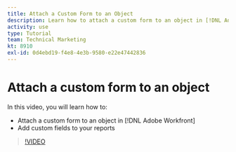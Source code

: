 ```yaml
---
title: Attach a Custom Form to an Object
description: Learn how to attach a custom form to an object in [!DNL Adobe Workfront] and make custom fields visible on reports.
activity: use
type: Tutorial
team: Technical Marketing
kt: 8910
exl-id: 0d4ebd19-f4e8-4e3b-9580-e22e47442836
---
```

# Attach a custom form to an object

In this video, you will learn how to:

* Attach a custom form to an object in [!DNL Adobe Workfront]
* Add custom fields to your reports

>[!VIDEO](https://video.tv.adobe.com/v/335173/?quality=12)
